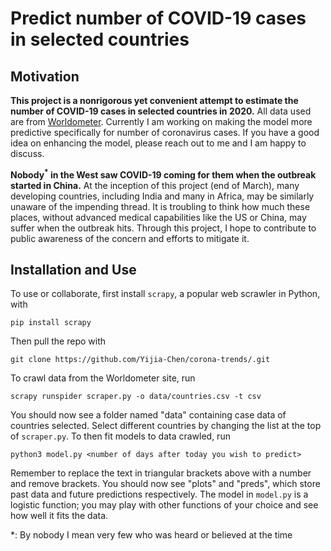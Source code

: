 # Predict number of COVID-19 cases in selected countries

## Motivation

**This project is a nonrigorous yet convenient attempt to estimate the number of COVID-19 cases in selected countries in 2020.** All data used are from [Worldometer](https://www.worldometers.info/coronavirus/). Currently I am working on making the model more predictive specifically for number of coronavirus cases. If you have a good idea on enhancing the model, please reach out to me and I am happy to discuss.

**Nobody<sup>*</sup> in the West saw COVID-19 coming for them when the outbreak started in China.** At the inception of this project (end of March), many developing countries, including India and many in Africa, may be similarly unaware of the impending thread. It is troubling to think how much these places, without advanced medical capabilities like the US or China, may suffer when the outbreak hits. Through this project, I hope to contribute to public awareness of the concern and efforts to mitigate it.

## Installation and Use

To use or collaborate, first install ```scrapy```, a popular web scrawler in Python, with
    
    pip install scrapy

Then pull the repo with

    git clone https://github.com/Yijia-Chen/corona-trends/.git

To crawl data from the Worldometer site, run

    scrapy runspider scraper.py -o data/countries.csv -t csv

You should now see a folder named "data" containing case data of countries selected. Select different countries by changing the list at the top of ```scraper.py```. To then fit models to data crawled, run 

    python3 model.py <number of days after today you wish to predict>

Remember to replace the text in triangular brackets above with a number and remove brackets. You should now see "plots" and "preds", which store past data and future predictions respectively. The model in ```model.py``` is a logistic function; you may play with other functions of your choice and see how well it fits the data.

*: By nobody I mean very few who was heard or believed at the time
